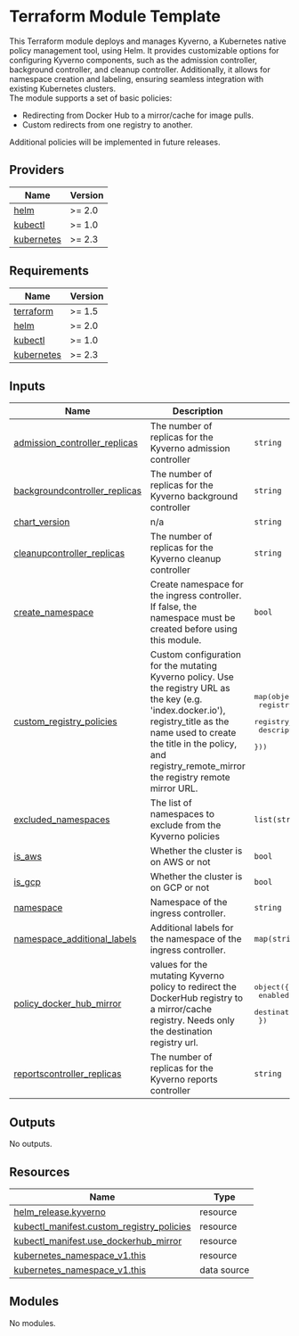# Terraform Module Template

This Terraform module deploys and manages Kyverno, a Kubernetes native policy management tool, using Helm. It provides customizable options for configuring Kyverno components, such as the admission controller, background controller, and cleanup controller. Additionally, it allows for namespace creation and labeling, ensuring seamless integration with existing Kubernetes clusters.  
The module supports a set of basic policies:  

-  Redirecting from Docker Hub to a mirror/cache for image pulls.
- Custom redirects from one registry to another.  

Additional policies will be implemented in future releases.

<!-- BEGIN_TF_DOCS -->
## Providers

| Name | Version |
|------|---------|
| <a name="provider_helm"></a> [helm](#provider\_helm) | >= 2.0 |
| <a name="provider_kubectl"></a> [kubectl](#provider\_kubectl) | >= 1.0 |
| <a name="provider_kubernetes"></a> [kubernetes](#provider\_kubernetes) | >= 2.3 |

## Requirements

| Name | Version |
|------|---------|
| <a name="requirement_terraform"></a> [terraform](#requirement\_terraform) | >= 1.5 |
| <a name="requirement_helm"></a> [helm](#requirement\_helm) | >= 2.0 |
| <a name="requirement_kubectl"></a> [kubectl](#requirement\_kubectl) | >= 1.0 |
| <a name="requirement_kubernetes"></a> [kubernetes](#requirement\_kubernetes) | >= 2.3 |

## Inputs

| Name | Description | Type | Default | Required |
|------|-------------|------|---------|:--------:|
| <a name="input_admission_controller_replicas"></a> [admission\_controller\_replicas](#input\_admission\_controller\_replicas) | The number of replicas for the Kyverno admission controller | `string` | `3` | no |
| <a name="input_backgroundcontroller_replicas"></a> [backgroundcontroller\_replicas](#input\_backgroundcontroller\_replicas) | The number of replicas for the Kyverno background controller | `string` | `3` | no |
| <a name="input_chart_version"></a> [chart\_version](#input\_chart\_version) | n/a | `string` | n/a | yes |
| <a name="input_cleanupcontroller_replicas"></a> [cleanupcontroller\_replicas](#input\_cleanupcontroller\_replicas) | The number of replicas for the Kyverno cleanup controller | `string` | `2` | no |
| <a name="input_create_namespace"></a> [create\_namespace](#input\_create\_namespace) | Create namespace for the ingress controller. If false, the namespace must be created before using this module. | `bool` | `true` | no |
| <a name="input_custom_registry_policies"></a> [custom\_registry\_policies](#input\_custom\_registry\_policies) | Custom configuration for the mutating Kyverno policy. Use the registry URL as the key (e.g. 'index.docker.io'), registry\_title as the name used to create the title in the policy, and registry\_remote\_mirror  the registry remote mirror URL. | <pre>map(object({<br/>    registry_title         = string<br/>    registry_remote_mirror = string<br/>    description            = string<br/>  }))</pre> | `{}` | no |
| <a name="input_excluded_namespaces"></a> [excluded\_namespaces](#input\_excluded\_namespaces) | The list of namespaces to exclude from the Kyverno policies | `list(string)` | `[]` | no |
| <a name="input_is_aws"></a> [is\_aws](#input\_is\_aws) | Whether the cluster is on AWS or not | `bool` | `false` | no |
| <a name="input_is_gcp"></a> [is\_gcp](#input\_is\_gcp) | Whether the cluster is on GCP or not | `bool` | `false` | no |
| <a name="input_namespace"></a> [namespace](#input\_namespace) | Namespace of the ingress controller. | `string` | n/a | yes |
| <a name="input_namespace_additional_labels"></a> [namespace\_additional\_labels](#input\_namespace\_additional\_labels) | Additional labels for the namespace of the ingress controller. | `map(string)` | `{}` | no |
| <a name="input_policy_docker_hub_mirror"></a> [policy\_docker\_hub\_mirror](#input\_policy\_docker\_hub\_mirror) | values for the mutating Kyverno policy to redirect the DockerHub registry to a mirror/cache registry. Needs only the destination registry url. | <pre>object({<br/>    enabled              = optional(bool, false)<br/>    destination_registry = optional(string)<br/>  })</pre> | <pre>{<br/>  "destination_registry": "noregistry",<br/>  "enabled": false<br/>}</pre> | no |
| <a name="input_reportscontroller_replicas"></a> [reportscontroller\_replicas](#input\_reportscontroller\_replicas) | The number of replicas for the Kyverno reports controller | `string` | `2` | no |

## Outputs

No outputs.

## Resources

| Name | Type |
|------|------|
| [helm_release.kyverno](https://registry.terraform.io/providers/hashicorp/helm/latest/docs/resources/release) | resource |
| [kubectl_manifest.custom_registry_policies](https://registry.terraform.io/providers/gavinbunney/kubectl/latest/docs/resources/manifest) | resource |
| [kubectl_manifest.use_dockerhub_mirror](https://registry.terraform.io/providers/gavinbunney/kubectl/latest/docs/resources/manifest) | resource |
| [kubernetes_namespace_v1.this](https://registry.terraform.io/providers/hashicorp/kubernetes/latest/docs/resources/namespace_v1) | resource |
| [kubernetes_namespace_v1.this](https://registry.terraform.io/providers/hashicorp/kubernetes/latest/docs/data-sources/namespace_v1) | data source |

## Modules

No modules.

<!-- END_TF_DOCS -->

